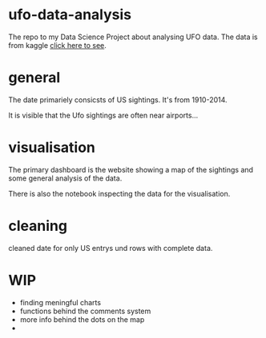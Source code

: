# ufo-data-analysis

The repo to my Data Science Project about analysing UFO data.
The data is from kaggle [click here to see](https://www.kaggle.com/datasets/NUFORC/ufo-sightings).


# general 

The date primariely consicsts of US sightings. It's from 1910-2014.

It is visible that the Ufo sightings are often near airports... 

# visualisation 
The primary dashboard is the website showing a map of the sightings and some general analysis of the data.

There is also the notebook inspecting the data for the visualisation.

# cleaning 

cleaned date for only US entrys und rows with complete data. 

# WIP 
- finding meningful charts
- functions behind the comments system
- more info behind the dots on the map
- 

